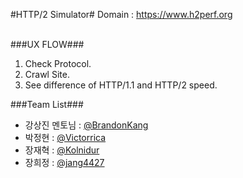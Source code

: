 #HTTP/2 Simulator#
Domain : https://www.h2perf.org
<br><br>

###UX FLOW###
1. Check Protocol.
2. Crawl Site.
3. See difference of HTTP/1.1 and HTTP/2 speed.

###Team List###
- 강상진 멘토님 : [@BrandonKang](https://github.com/BrandonKang)
- 박정현 : [@Victorrica](https://github.com/victorrica)
- 장재혁 : [@Kolnidur](https://github.com/Kolnidur)
- 장희정 : [@jang4427](https://github.com/jang4427)
